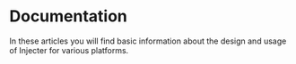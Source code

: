 # Documentation

In these articles you will find basic information about the design and usage of Injecter for various platforms.
